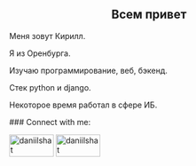 <h2 align="center">Всем привет</a> </h2>

<p>Меня зовут Кирилл. </p>
<p>Я из Оренбурга.</p>
<p>Изучаю программирование, веб, бэкенд.</p>
<p>Стек python и django.</p>
<p>Некоторое время работал в сфере ИБ.</p>
### Connect with me:
<p align="left">
<a href="https://t.me/D869774BBE662DF60A6040999BDB229" target="blank"><img align="center" src="https://img.shields.io/badge/Telegram-2CA5E0?style=for-the-badge&logo=telegram&logoColor=white)" alt="daniilshat" height="40" width="80" /></a>
<a href="popovkd256@gmail.com" target="blank"><img align="center" src="https://img.shields.io/badge/Gmail-D14836?style=for-the-badge&logo=gmail&logoColor=white" alt="daniilshat" height="40" width="80" /></a>
